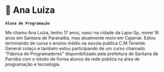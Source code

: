 # 🤖 Ana Luiza

**`Aluna de Programação`**

Me chamo Ana Luiza, tenho 17 anos, nasci na cidade da Lapa-Sp, morei 16 anos em Santana de Paranaiba, mas atualmente moro em Cajamar. Estou terminando de cursa o ensino médio na escola publica C.M.Tenente General colaço e também estou participando de um curso chamado "Fábrica de Programadores" disponibilizado pela prefeitura de Santana de Parníba com o intuito de forma alunos da rede pública na área de programação e tecnologia.
